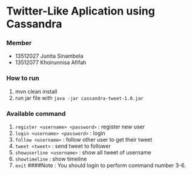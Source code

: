 # Twitter-Like Aplication using Cassandra

### Member 
- 13512027 Junita Sinambela
- 13512077 Khoirunnisa Afifah

### How to run 
1. mvn clean install
2. run jar file with `java -jar cassandra-tweet-1.0.jar`

### Available command 
1. `register <username> <password>` : register new user
2. `login <username> <password>` : login
3. `follow <username>` : follow other user to get their tweet
4. `tweet <tweet>` : send tweet to follower
5. `showuserline <username>` : show all tweet of username
6. `showtimeline` : show timeline
7. `exit`
####Note : You should login to perform command number 3-6.

